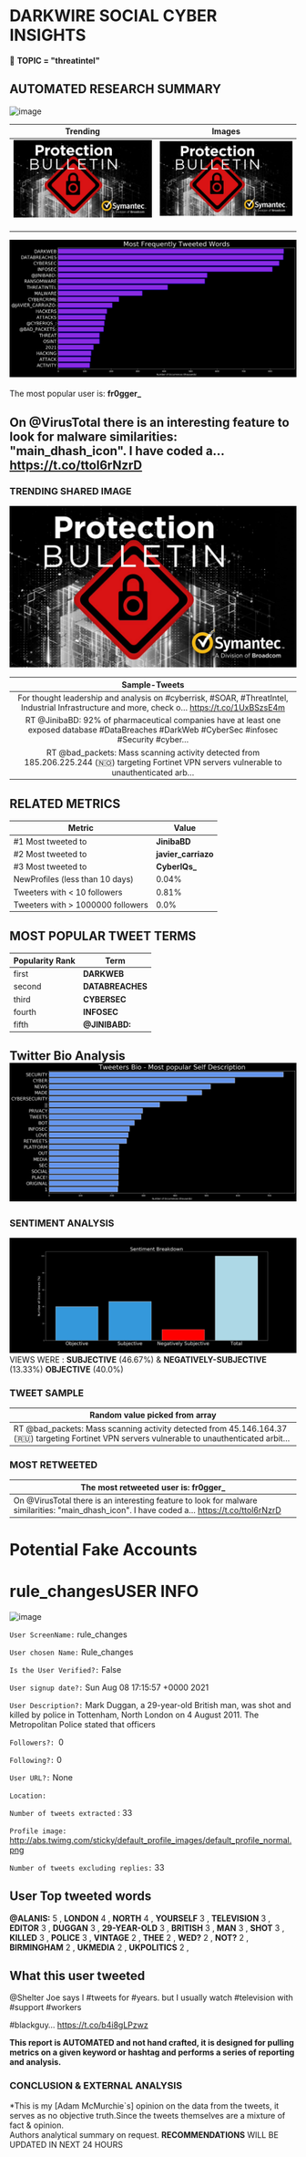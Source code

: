 # DARKWIRE SOCIAL CYBER INSIGHTS 
&#x1F34E; **TOPIC = "threatintel"**

## AUTOMATED RESEARCH SUMMARY
  ![image](darkLogo.png)   

|  Trending  |   Images | 
:-------------------------:|:-------------------------:
|  ![image](assets/threatintel/imageFile1.jpg)     <img width=200/> | ![image](assets/threatintel/imageFile2.jpg) <img width=200/> |   
 
 
![image](assets/threatintel/TWEETS.png)
<br></br>
The most popular user is: **fr0gger_**  
 

## On @VirusTotal there is an interesting feature to look for malware similarities: "main_dhash_icon". I have coded a… https://t.co/ttol6rNzrD 

  




### TRENDING SHARED IMAGE

![image](assets/threatintel/twitterPostedImage.png)



|                **Sample-Tweets**        |
| :-------------: |
| For thought leadership and analysis on #cyberrisk, #SOAR, #ThreatIntel, Industrial Infrastructure and more, check o… https://t.co/1UxBSzsE4m |
| RT @JinibaBD: 92% of pharmaceutical companies have at least one exposed database #DataBreaches #DarkWeb #CyberSec #infosec #Security #cyber… |
| RT @bad_packets: Mass scanning activity detected from 185.206.225.244 (🇳🇴) targeting Fortinet VPN servers vulnerable to unauthenticated arb… |

## RELATED METRICS<br>
| Metric | Value |
| ------------- | ------------- |
| #1 Most tweeted to  | **JinibaBD** |
| #2 Most tweeted to  | **javier_carriazo** |
| #3 Most tweeted to  | **CyberIQs_** |
| NewProfiles (less than 10 days) | 0.04%  |
| Tweeters with < 10 followers  | 0.81%|
| Tweeters with > 1000000 followers  | 0.0%  |



## MOST POPULAR TWEET TERMS 


| Popularity Rank  | Term |
| ------------- | ------------- |
| first  | **DARKWEB**  |
| second  | **DATABREACHES**  |
| third  | **CYBERSEC** |
| fourth  | **INFOSEC**  |
| fifth  | **@JINIBABD:**  |


## Twitter Bio Analysis![image](assets/threatintel/BIO.png)
### SENTIMENT ANALYSIS
![image](assets/threatintel/sentiment.png)
VIEWS WERE : **SUBJECTIVE**  (46.67%) & **NEGATIVELY-SUBJECTIVE** (13.33%) **OBJECTIVE** (40.0%)

### TWEET SAMPLE 
| Random value picked from array |
| ------------- |
|RT @bad_packets: Mass scanning activity detected from 45.146.164.37 (🇷🇺) targeting Fortinet VPN servers vulnerable to unauthenticated arbit… |

### MOST RETWEETED 

| The most retweeted user is: **fr0gger_**  |
| ------------- |
| On @VirusTotal there is an interesting feature to look for malware similarities: "main_dhash_icon". I have coded a… https://t.co/ttol6rNzrD |

# Potential Fake Accounts
 
# rule_changesUSER INFO
![image](http://abs.twimg.com/sticky/default_profile_images/default_profile_normal.png)
 
`User ScreenName:` rule_changes 
 
`User chosen Name:` Rule_changes 
 
`Is the User Verified?:` False 
 
`User signup date?:` Sun Aug 08 17:15:57 +0000 2021 
 
`User Description?:` Mark Duggan, a 29-year-old British man, was shot and killed by police in Tottenham, North London on 4 August 2011. The Metropolitan Police stated that officers 
 
`Followers?: `0 
 
`Following?:` 0 
 
`User URL?:` None 
 
`Location:`  
 
`Number of tweets extracted`  : 33 
 
`Profile image:` http://abs.twimg.com/sticky/default_profile_images/default_profile_normal.png 
 
`Number of tweets excluding replies:` 33 
 

 

 
## User Top tweeted words 
 
**@ALANIS:** 5 , **LONDON** 4 , **NORTH** 4 , **YOURSELF** 3 , **TELEVISION** 3 , **EDITOR** 3 , **DUGGAN** 3 , **29-YEAR-OLD** 3 , **BRITISH** 3 , **MAN** 3 , **SHOT** 3 , **KILLED** 3 , **POLICE** 3 , **VINTAGE** 2 , **THEE** 2 , **WED?** 2 , **NOT?** 2 , **BIRMINGHAM** 2 , **UKMEDIA** 2 , **UKPOLITICS** 2 , 
 
## What this user tweeted
 
@Shelter Joe says I #tweets for #years.
but 
I usually watch #television with #support #workers 

#blackguy… https://t.co/b4i8gLPzwz
 

<b> This report is AUTOMATED and not hand crafted, it is designed for pulling metrics on a given keyword or hashtag and performs a series of reporting and analysis.</b>  
### CONCLUSION & EXTERNAL ANALYSIS

*This is my [Adam McMurchie`s] opinion on the data from the tweets, it serves as no objective truth.Since the tweets themselves are a mixture of fact & opinion.<br>
Authors analytical summary on request.
**RECOMMENDATIONS** WILL BE UPDATED IN NEXT  24 HOURS <br>